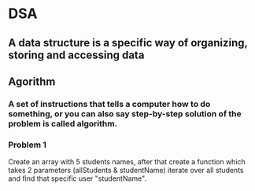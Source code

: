 # DSA

## A data structure is a specific way of organizing, storing and accessing data

## Agorithm 
### A set of instructions that tells a computer how to do something, or you can also say step-by-step solution of the problem is called algorithm.

<!--  -->
### Problem 1
Create an array with 5 students names, after that create a function which takes 2 parameters (allStudents & studentName) iterate over all students and find that specific user "studentName".